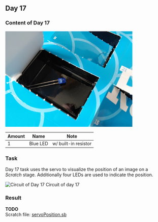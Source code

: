 ## Day 17

### Content of Day 17

![Content of Day 17](assets/IMG_20171217_114215.jpg)

Amount | Name | Note
--- | --- | ---
1 | Blue LED | w/ built-in resistor

### Task
Day 17 task uses the servo to visualize the position of an image on a *Scratch* stage.
Additionally four LEDs are used to indicate the position.

![Circuit of Day 17](assets/IMG_201712??_??????.jpg)
Circuit of day 17

### Result

**TODO**  
Scratch file: [servoPosition.sb](servoPosition.sb)
